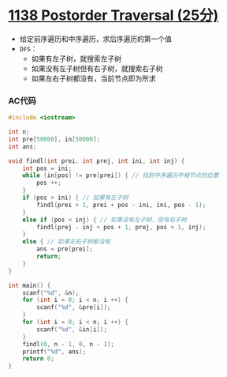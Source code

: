 # [1138 Postorder Traversal (25分)](https://pintia.cn/problem-sets/994805342720868352/problems/994805345078067200)

- 给定前序遍历和中序遍历，求后序遍历的第一个值
- `DFS`：
  - 如果有左子树，就搜索左子树
  - 如果没有左子树但有右子树，就搜索右子树
  - 如果左右子树都没有，当前节点即为所求

### AC代码

```c++
#include <iostream>

int n;
int pre[50000], in[50000];
int ans;

void findl(int prei, int prej, int ini, int inj) {
    int pos = ini;
    while (in[pos] != pre[prei]) { // 找到中序遍历中根节点的位置
        pos ++;
    }
    if (pos > ini) { // 如果有左子树
        findl(prei + 1, prei + pos - ini, ini, pos - 1);
    }
    else if (pos < inj) { // 如果没有左子树，但有右子树
        findl(prej - inj + pos + 1, prej, pos + 1, inj);
    }
    else { // 如果左右子树都没有
        ans = pre[prei];
        return;
    }
}

int main() {
    scanf("%d", &n);
    for (int i = 0; i < n; i ++) {
        scanf("%d", &pre[i]);
    }
    for (int i = 0; i < n; i ++) {
        scanf("%d", &in[i]);
    }
    findl(0, n - 1, 0, n - 1);
    printf("%d", ans);
    return 0;
}

```

